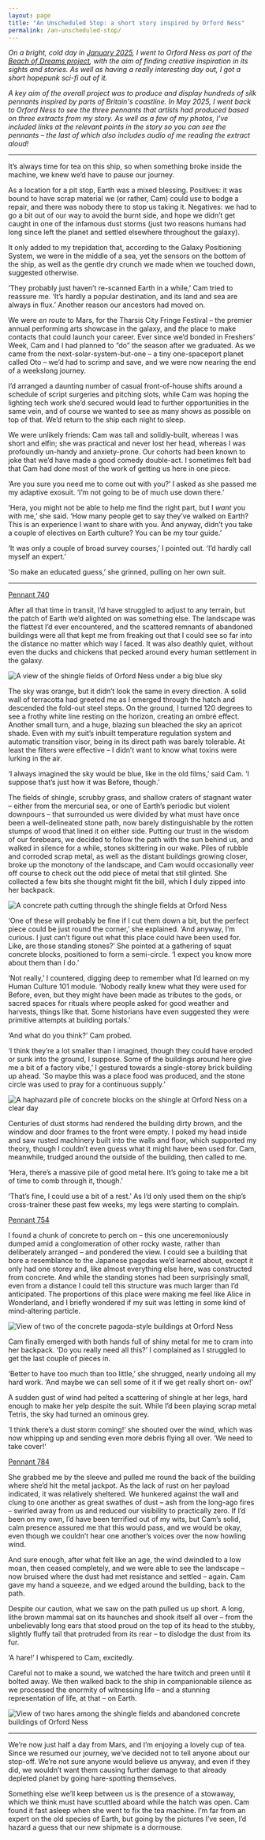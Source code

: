 ```yaml
---
layout: page
title: "An Unscheduled Stop: a short story inspired by Orford Ness"
permalink: /an-unscheduled-stop/
---
```


*On a bright, cold day in [January 2025](/what-i-read-in-january-2025/), I went to Orford Ness as part of the [Beach of Dreams project](https://www.beachofdreams.org/), with the aim of finding creative inspiration in its sights and stories. As well as having a really interesting day out, I got a short hopepunk sci-fi out of it.*

*A key aim of the overall project was to produce and display hundreds of silk pennants inspired by parts of Britain's coastline. In May 2025, I went back to Orford Ness to see the three pennants that artists had produced based on three extracts from my story. As well as a few of my photos, I've included links at the relevant points in the story so you can see the pennants &ndash; the last of which also includes audio of me reading the extract aloud!*

---

It’s always time for tea on this ship, so when something broke inside the machine, we knew we’d have to pause our journey.

As a location for a pit stop, Earth was a mixed blessing. Positives: it was bound to have scrap material we (or rather, Cam) could use to bodge a repair, and there was nobody there to stop us taking it. Negatives: we had to go a bit out of our way to avoid the burnt side, and hope we didn’t get caught in one of the infamous dust storms (just two reasons humans had long since left the planet and settled elsewhere throughout the galaxy).

It only added to my trepidation that, according to the Galaxy Positioning System, we were in the middle of a sea, yet the sensors on the bottom of the ship, as well as the gentle dry crunch we made when we touched down, suggested otherwise.

‘They probably just haven’t re-scanned Earth in a while,’ Cam tried to reassure me. ‘It’s hardly a popular destination, and its land and sea are always in flux.’
Another reason our ancestors had moved on.

We were *en route* to Mars, for the Tharsis City Fringe Festival &ndash; the premier annual performing arts showcase in the galaxy, and *the* place to make contacts that could launch your career. Ever since we’d bonded in Freshers’ Week, Cam and I had planned to “do” the season after we graduated. As we came from the next-solar-system-but-one &ndash; a tiny one-spaceport planet called Oto &ndash; we’d had to scrimp and save, and we were now nearing the end of a weekslong journey.

I’d arranged a daunting number of casual front-of-house shifts around a schedule of script surgeries and pitching slots, while Cam was hoping the lighting tech work she’d secured would lead to further opportunities in the same vein, and of course we wanted to see as many shows as possible on top of that. We’d return to the ship each night to sleep.

We were unlikely friends: Cam was tall and solidly-built, whereas I was short and elfin; she was practical and never lost her head, whereas I was profoundly un-handy and anxiety-prone. Our cohorts had been known to joke that we’d have made a good comedy double-act. I sometimes felt bad that Cam had done most of the work of getting us here in one piece.

‘Are you sure you need me to come out with you?’ I asked as she passed me my adaptive exosuit. ‘I’m not going to be of much use down there.’

‘Hera, you might not be able to help me find the right part, but I *want* you with me,’ she said. ‘How many people get to say they’ve walked on Earth? This is an experience I want to share with you. And anyway, didn’t you take a couple of electives on Earth culture? You can be my tour guide.’

‘It was only a couple of broad survey courses,’ I pointed out. ‘I’d hardly call myself an expert.’

‘So make an educated guess,’ she grinned, pulling on her own suit.

---

[Pennant 740](https://www.beachofdreams.org/pennants/740)

After all that time in transit, I’d have struggled to adjust to any terrain, but the patch of Earth we’d alighted on was something else. The landscape was the flattest I’d ever encountered, and the scattered remnants of abandoned buildings were all that kept me from freaking out that I could see so far into the distance no matter which way I faced. It was also deathly quiet, without even the ducks and chickens that pecked around every human settlement in the galaxy.

![A view of the shingle fields of Orford Ness under a big blue sky](/images/an-unscheduled-stop-1.jpg)

The sky was orange, but it didn’t look the same in every direction. A solid wall of terracotta had greeted me as I emerged through the hatch and descended the fold-out steel steps. On the ground, I turned 120 degrees to see a frothy white line resting on the horizon, creating an ombré effect. Another small turn, and a huge, blazing sun bleached the sky an apricot shade. Even with my suit’s inbuilt temperature regulation system and automatic transition visor, being in its direct path was barely tolerable. At least the filters were effective &ndash; I didn’t want to know what toxins were lurking in the air.

‘I always imagined the sky would be blue, like in the old films,’ said Cam. ‘I suppose that’s just how it was Before, though.’

The fields of shingle, scrubby grass, and shallow craters of stagnant water &ndash; either from the mercurial sea, or one of Earth’s periodic but violent downpours &ndash; that surrounded us were divided by what must have once been a well-delineated stone path, now barely distinguishable by the rotten stumps of wood that lined it on either side. Putting our trust in the wisdom of our forebears, we decided to follow the path with the sun behind us, and walked in silence for a while, stones skittering in our wake. Piles of rubble and corroded scrap metal, as well as the distant buildings growing closer, broke up the monotony of the landscape, and Cam would occasionally veer off course to check out the odd piece of metal that still glinted. She collected a few bits she thought might fit the bill, which I duly zipped into her backpack.

![A concrete path cutting through the shingle fields at Orford Ness](/images/an-unscheduled-stop-2.jpg)

‘One of these will probably be fine if I cut them down a bit, but the perfect piece could be just round the corner,’ she explained. ‘And anyway, I’m curious. I just can’t figure out what this place could have been used for. Like, are those standing stones?’ She pointed at a gathering of squat concrete blocks, positioned to form a semi-circle. ‘I expect you know more about them than I do.’

‘Not really,’ I countered, digging deep to remember what I’d learned on my Human Culture 101 module. ‘Nobody really knew what they were used for Before, even, but they might have been made as tributes to the gods, or sacred spaces for rituals where people asked for good weather and harvests, things like that. Some historians have even suggested they were primitive attempts at building portals.’

‘And what do you think?’ Cam probed.

‘I think they’re a lot smaller than I imagined, though they could have eroded or sunk into the ground, I suppose. Some of the buildings around here give me a bit of a factory vibe,’ I gestured towards a single-storey brick building up ahead. ‘So maybe this was a place food was produced, and the stone circle was used to pray for a continuous supply.’

![A haphazard pile of concrete blocks on the shingle at Orford Ness on a clear day](/images/an-unscheduled-stop-3.jpg)

Centuries of dust storms had rendered the building dirty brown, and the window and door frames to the front were empty. I poked my head inside and saw rusted machinery built into the walls and floor, which supported my theory, though I couldn’t even guess what it might have been used for. Cam, meanwhile, trudged around the outside of the building, then called to me.

‘Hera, there’s a massive pile of good metal here. It’s going to take me a bit of time to comb through it, though.’

‘That’s fine, I could use a bit of a rest.’ As I’d only used them on the ship’s cross-trainer these past few weeks, my legs were starting to complain.

[Pennant 754](https://www.beachofdreams.org/pennants/754)

I found a chunk of concrete to perch on &ndash; this one unceremoniously dumped amid a conglomeration of other rocky waste, rather than deliberately arranged &ndash; and pondered the view. I could see a building that bore a resemblance to the Japanese pagodas we’d learned about, except it only had one storey and, like almost everything else here, was constructed from concrete. And while the standing stones had been surprisingly small, even from a distance I could tell this structure was much larger than I’d anticipated. The proportions of this place were making me feel like Alice in Wonderland, and I briefly wondered if my suit was letting in some kind of mind-altering particle.

![View of two of the concrete pagoda-style buildings at Orford Ness](/images/an-unscheduled-stop-4.jpg)

Cam finally emerged with both hands full of shiny metal for me to cram into her backpack. ‘Do you really need all this?’ I complained as I struggled to get the last couple of pieces in.

‘Better to have too much than too little,’ she shrugged, nearly undoing all my hard work. ‘And maybe we can sell some of it if we get really short on- ow!’

A sudden gust of wind had pelted a scattering of shingle at her legs, hard enough to make her yelp despite the suit. While I’d been playing scrap metal Tetris, the sky had turned an ominous grey.

‘I think there’s a dust storm coming!’ she shouted over the wind, which was now whipping up and sending even more debris flying all over. ‘We need to take cover!’

[Pennant 784](https://www.beachofdreams.org/pennants/784)

She grabbed me by the sleeve and pulled me round the back of the building where she’d hit the metal jackpot. As the lack of rust on her payload indicated, it was relatively sheltered. We hunkered against the wall and clung to one another as great swathes of dust &ndash; ash from the long-ago fires &ndash; swirled away from us and reduced our visibility to practically zero. If I’d been on my own, I’d have been terrified out of my wits, but Cam’s solid, calm presence assured me that this would pass, and we would be okay, even though we couldn’t hear one another’s voices over the now howling wind.

And sure enough, after what felt like an age, the wind dwindled to a low moan, then ceased completely, and we were able to see the landscape &ndash; now bruised where the dust had met resistance and settled &ndash; again. Cam gave my hand a squeeze, and we edged around the building, back to the path.

Despite our caution, what we saw on the path pulled us up short. A long, lithe brown mammal sat on its haunches and shook itself all over &ndash; from the unbelievably long ears that stood proud on the top of its head to the stubby, slightly fluffy tail that protruded from its rear &ndash; to dislodge the dust from its fur.

‘A hare!’ I whispered to Cam, excitedly.

Careful not to make a sound, we watched the hare twitch and preen until it bolted away. We then walked back to the ship in companionable silence as we processed the enormity of witnessing life &ndash; and a stunning representation of life, at that &ndash; on Earth.

![View of two hares among the shingle fields and abandoned concrete buildings of Orford Ness](/images/an-unscheduled-stop-5.jpg)

---

We’re now just half a day from Mars, and I’m enjoying a lovely cup of tea. Since we resumed our journey, we’ve decided not to tell anyone about our stop-off. We’re not sure anyone would believe us anyway, and even if they did, we wouldn’t want them causing further damage to that already depleted planet by going hare-spotting themselves.

Something else we’ll keep between us is the presence of a stowaway, which we think must have scuttled aboard while the hatch was open. Cam found it fast asleep when she went to fix the tea machine. I’m far from an expert on the old species of Earth, but going by the pictures I’ve seen, I’d hazard a guess that our new shipmate is a dormouse.